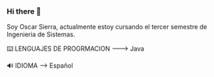 ### Hi there 👋

Soy Oscar Sierra, actualmente estoy cursando el tercer semestre de Ingenieria de Sistemas.

⌨️ LENGUAJES DE PROGRMACION 
---> Java 

🔊 IDIOMA
--> Español
